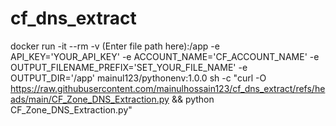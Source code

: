 # cf_dns_extract

docker run -it --rm -v (Enter file path here):/app -e API_KEY='YOUR_API_KEY' -e ACCOUNT_NAME='CF_ACCOUNT_NAME' -e OUTPUT_FILENAME_PREFIX='SET_YOUR_FILE_NAME' -e OUTPUT_DIR='/app' mainul123/pythonenv:1.0.0 sh -c "curl -O https://raw.githubusercontent.com/mainulhossain123/cf_dns_extract/refs/heads/main/CF_Zone_DNS_Extraction.py && python CF_Zone_DNS_Extraction.py"
